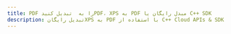 ---title: PDF را به  تبدیل کنیدPDF، XPS به PDF مبدل رایگان یا C++ SDKdescription: تبدیل رایگانXPS به PDF با استفاده از C++ Cloud APIs & SDK همچنین اسناد PDF را در Cloud ایجاد، ویرایش و رندر کنید.---